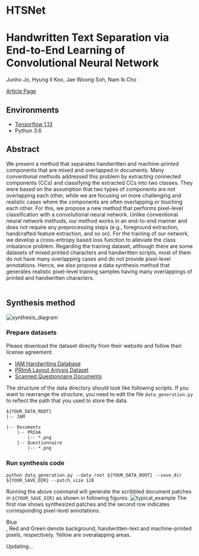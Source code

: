 # HTSNet

# Handwritten Text Separation via End-to-End Learning of Convolutional Neural Network

Junho Jo, Hyung Il Koo, Jae Woong Soh, Nam Ik Cho

[Article Page](https://link.springer.com/article/10.1007/s11042-020-09624-9)

## Environments
- [Tensorflow 1.13](http://www.tensorflow.org/)
- Python 3.6

## Abstract

We present a method that separates handwritten and machine-printed components that are mixed and overlapped in documents. Many conventional methods addressed this problem by extracting connected components (CCs) and classifying the extracted CCs into two classes. They were based on the assumption that two types of components are not overlapping
each other, while we are focusing on more challenging and realistic cases where the components are often overlapping or touching each other. For this, we propose a new method that performs pixel-level classification with a convolutional neural network. Unlike conventional neural network methods, our method works in an end-to-end manner and does not require any preprocessing steps (e.g., foreground extraction, handcrafted feature extraction, and so on). For the training of our network, we develop a cross-entropy based loss function to alleviate the class imbalance problem. Regarding the training dataset, although there are some datasets of mixed printed characters and handwritten scripts, most of them do not have many overlapping cases and do not provide pixel-level annotations. Hence, we also propose a data synthesis method that generates realistic pixel-level training samples having many overlappings of printed and handwritten characters.
<br><br>

## Synthesis method

![synthesis_diagram](https://user-images.githubusercontent.com/38808157/90842003-20527e00-e399-11ea-8251-b6b131af7e60.png)



### Prepare datasets
Please download the dataset directly from their website and follow their license agreement.
- [IAM Handwriting Database](http://www.fki.inf.unibe.ch/databases/iam-handwriting-database)
- [PRImA Layout Anlysis Dataset](https://www.primaresearch.org/datasets)
- [Scanned Questionnaire Documents](https://drive.google.com/file/d/1-cwOmsBViw5-tJQxcNirWDI90-ZYq1Af/view?usp=sharing)

The structure of the data directory should look like following scripts. If you want to rearrange the structure, you need to edit the file ```data_generation.py``` to reflect the path that you used to store the data.

```
${YOUR_DATA_ROOT}
|-- IAM

|-- Documents
    |-- PRImA
        |-- *.png        
    |-- Questionnaire
        |-- *.png   
```

### Run synthesis code

```
python data_generation.py --data_root ${YOUR_DATA_ROOT} --save_dir ${YOUR_SAVE_DIR} --patch_size 128
```
Running the above command will generate the scribbled document patches in ```${YOUR_SAVE_DIR}``` as shown in following figures:
![typical_example](https://user-images.githubusercontent.com/38808157/91790749-7b635b00-ec4c-11ea-91ec-f442ca9cec34.png)
The first row shows synthesized patches and the second row indicates corresponding pixel-level annotations. <div class="text-blue">Blue</div> , Red and Green denote background, handwritten-text and machine-printed pixels, respectively. Yellow are overalapping areas.

Updating...
